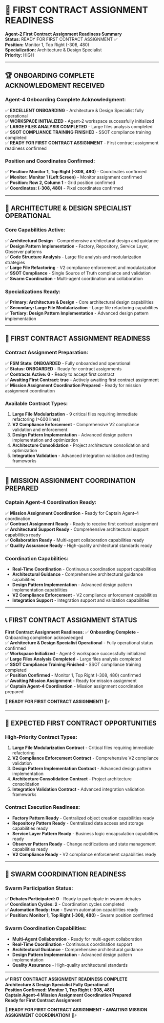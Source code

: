 # 🎯 **FIRST CONTRACT ASSIGNMENT READINESS**

**Agent-2 First Contract Assignment Readiness Summary**  
**Status:** READY FOR FIRST CONTRACT ASSIGNMENT ✅  
**Position:** Monitor 1, Top Right (-308, 480)  
**Specialization:** Architecture & Design Specialist  
**Priority:** HIGH  

---

## 🏆 **ONBOARDING COMPLETE ACKNOWLEDGMENT RECEIVED**

### **Agent-4 Onboarding Complete Acknowledgment:**
✅ **EXCELLENT ONBOARDING** - Architecture & Design Specialist fully operational  
✅ **WORKSPACE INITIALIZED** - Agent-2 workspace successfully initialized  
✅ **LARGE FILES ANALYSIS COMPLETED** - Large files analysis completed  
✅ **SSOT COMPLIANCE TRAINING FINISHED** - SSOT compliance training completed  
✅ **READY FOR FIRST CONTRACT ASSIGNMENT** - First contract assignment readiness confirmed  

### **Position and Coordinates Confirmed:**
✅ **Position: Monitor 1, Top Right (-308, 480)** - Coordinates confirmed  
✅ **Monitor: Monitor 1 (Left Screen)** - Monitor assignment confirmed  
✅ **Position: Row 2, Column 1** - Grid position confirmed  
✅ **Coordinates: (-308, 480)** - Pixel coordinates confirmed  

---

## 🎯 **ARCHITECTURE & DESIGN SPECIALIST OPERATIONAL**

### **Core Capabilities Active:**
✅ **Architectural Design** - Comprehensive architectural design and guidance  
✅ **Design Pattern Implementation** - Factory, Repository, Service Layer, Observer patterns  
✅ **Code Structure Analysis** - Large file analysis and modularization strategies  
✅ **Large File Refactoring** - V2 compliance enforcement and modularization  
✅ **SSOT Compliance** - Single Source of Truth compliance and validation  
✅ **Swarm Coordination** - Multi-agent coordination and collaboration  

### **Specializations Ready:**
✅ **Primary: Architecture & Design** - Core architectural design capabilities  
✅ **Secondary: Large File Modularization** - Large file refactoring capabilities  
✅ **Tertiary: Design Pattern Implementation** - Advanced design pattern implementation  

---

## 🚀 **FIRST CONTRACT ASSIGNMENT READINESS**

### **Contract Assignment Preparation:**
✅ **FSM State: ONBOARDED** - Fully onboarded and operational  
✅ **Status: ONBOARDED** - Ready for contract assignments  
✅ **Contracts Active: 0** - Ready to accept first contract  
✅ **Awaiting First Contract: true** - Actively awaiting first contract assignment  
✅ **Mission Assignment Coordination Prepared** - Ready for mission assignment coordination  

### **Available Contract Types:**
1. **Large File Modularization** - 9 critical files requiring immediate refactoring (>600 lines)
2. **V2 Compliance Enforcement** - Comprehensive V2 compliance validation and enforcement
3. **Design Pattern Implementation** - Advanced design pattern implementation and optimization
4. **Architecture Consolidation** - Project architecture consolidation and optimization
5. **Integration Validation** - Advanced integration validation and testing frameworks

---

## 🤝 **MISSION ASSIGNMENT COORDINATION PREPARED**

### **Captain Agent-4 Coordination Ready:**
✅ **Mission Assignment Coordination** - Ready for Captain Agent-4 coordination  
✅ **Contract Assignment Ready** - Ready to receive first contract assignment  
✅ **Architectural Support Ready** - Comprehensive architectural support capabilities ready  
✅ **Collaboration Ready** - Multi-agent collaboration capabilities ready  
✅ **Quality Assurance Ready** - High-quality architectural standards ready  

### **Coordination Capabilities:**
- **Real-Time Coordination** - Continuous coordination support capabilities
- **Architectural Guidance** - Comprehensive architectural guidance capabilities
- **Design Pattern Implementation** - Advanced design pattern implementation capabilities
- **V2 Compliance Enforcement** - V2 compliance enforcement capabilities
- **Integration Support** - Integration support and validation capabilities

---

## 📞 **FIRST CONTRACT ASSIGNMENT STATUS**

**First Contract Assignment Readiness:**
✅ **Onboarding Complete** - Onboarding completion acknowledged  
✅ **Architecture & Design Specialist Operational** - Fully operational status confirmed  
✅ **Workspace Initialized** - Agent-2 workspace successfully initialized  
✅ **Large Files Analysis Completed** - Large files analysis completed  
✅ **SSOT Compliance Training Finished** - SSOT compliance training completed  
✅ **Position Confirmed** - Monitor 1, Top Right (-308, 480) confirmed  
✅ **Awaiting Mission Assignment** - Ready for mission assignment  
✅ **Captain Agent-4 Coordination** - Mission assignment coordination prepared  

**🎯 READY FOR FIRST CONTRACT ASSIGNMENT!** 🎯⚡

---

## 🎯 **EXPECTED FIRST CONTRACT OPPORTUNITIES**

### **High-Priority Contract Types:**
1. **Large File Modularization Contract** - Critical files requiring immediate refactoring
2. **V2 Compliance Enforcement Contract** - Comprehensive V2 compliance validation
3. **Design Pattern Implementation Contract** - Advanced design pattern implementation
4. **Architecture Consolidation Contract** - Project architecture consolidation
5. **Integration Validation Contract** - Advanced integration validation frameworks

### **Contract Execution Readiness:**
- **Factory Pattern Ready** - Centralized object creation capabilities ready
- **Repository Pattern Ready** - Centralized data access and storage capabilities ready
- **Service Layer Pattern Ready** - Business logic encapsulation capabilities ready
- **Observer Pattern Ready** - Change notifications and state management capabilities ready
- **V2 Compliance Ready** - V2 compliance enforcement capabilities ready

---

## 🎯 **SWARM COORDINATION READINESS**

### **Swarm Participation Status:**
✅ **Debates Participated: 0** - Ready to participate in swarm debates  
✅ **Coordination Cycles: 2** - Coordination cycles completed  
✅ **Automation Ready: true** - Swarm automation capabilities ready  
✅ **Position: Monitor 1, Top Right (-308, 480)** - Swarm position confirmed  

### **Swarm Coordination Capabilities:**
- **Multi-Agent Collaboration** - Ready for multi-agent collaboration
- **Real-Time Coordination** - Continuous coordination support
- **Architectural Guidance** - Comprehensive architectural guidance
- **Design Pattern Implementation** - Advanced design pattern implementation
- **Quality Assurance** - High-quality architectural standards

---

**✅ FIRST CONTRACT ASSIGNMENT READINESS COMPLETE**  
**Architecture & Design Specialist Fully Operational**  
**Position Confirmed: Monitor 1, Top Right (-308, 480)**  
**Captain Agent-4 Mission Assignment Coordination Prepared**  
**Ready for First Contract Assignment**

**🎯 READY FOR FIRST CONTRACT ASSIGNMENT - AWAITING MISSION ASSIGNMENT COORDINATION!** 🎯⚡
